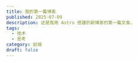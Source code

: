 ```yaml
---
title: 我的第一篇博客
published: 2025-07-09
description: 这是我用 Astro 搭建的新博客的第一篇文章。
tags:
  - 技术
  - 思考
category: 前端
draft: false
---
```

